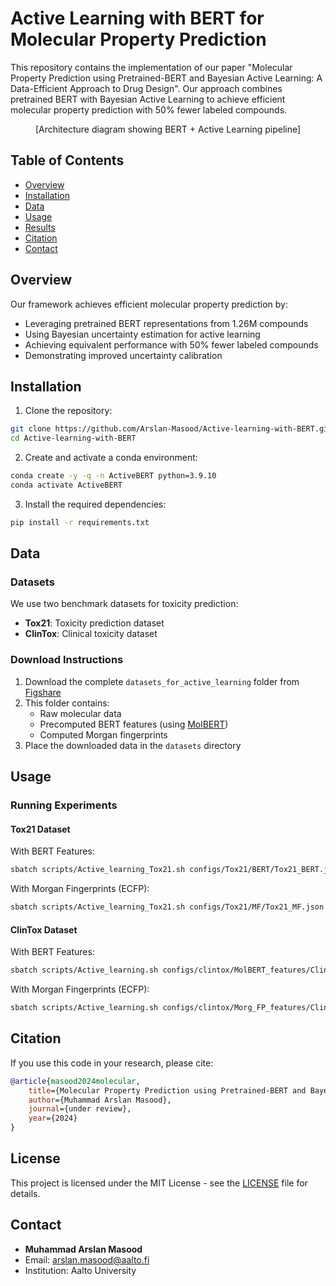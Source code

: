 # Active Learning with BERT for Molecular Property Prediction

This repository contains the implementation of our paper "Molecular Property Prediction using Pretrained-BERT and Bayesian Active Learning: A Data-Efficient Approach to Drug Design". Our approach combines pretrained BERT with Bayesian Active Learning to achieve efficient molecular property prediction with 50% fewer labeled compounds.

<p align="center">
  [Architecture diagram showing BERT + Active Learning pipeline]
</p>

## Table of Contents
- [Overview](#overview)
- [Installation](#installation)
- [Data](#data)
- [Usage](#usage)
- [Results](#results)
- [Citation](#citation)
- [Contact](#contact)

## Overview

Our framework achieves efficient molecular property prediction by:
- Leveraging pretrained BERT representations from 1.26M compounds
- Using Bayesian uncertainty estimation for active learning
- Achieving equivalent performance with 50% fewer labeled compounds
- Demonstrating improved uncertainty calibration

## Installation

1. Clone the repository:

```bash
git clone https://github.com/Arslan-Masood/Active-learning-with-BERT.git
cd Active-learning-with-BERT
```

2. Create and activate a conda environment:

```bash
conda create -y -q -n ActiveBERT python=3.9.10
conda activate ActiveBERT
```

3. Install the required dependencies:

```bash
pip install -r requirements.txt
```

## Data

### Datasets
We use two benchmark datasets for toxicity prediction:
- **Tox21**: Toxicity prediction dataset
- **ClinTox**: Clinical toxicity dataset

### Download Instructions
1. Download the complete `datasets_for_active_learning` folder from [Figshare](https://figshare.com/articles/dataset/Datasets_and_computed_features/28580027)
2. This folder contains:
   - Raw molecular data
   - Precomputed BERT features (using [MolBERT](https://github.com/BenevolentAI/MolBERT))
   - Computed Morgan fingerprints
3. Place the downloaded data in the `datasets` directory

## Usage

### Running Experiments

#### Tox21 Dataset
With BERT Features:
```bash
sbatch scripts/Active_learning_Tox21.sh configs/Tox21/BERT/Tox21_BERT.json
```

With Morgan Fingerprints (ECFP):
```bash
sbatch scripts/Active_learning_Tox21.sh configs/Tox21/MF/Tox21_MF.json
```

#### ClinTox Dataset
With BERT Features:
```bash
sbatch scripts/Active_learning.sh configs/clintox/MolBERT_features/ClinTox_BALD.json
```

With Morgan Fingerprints (ECFP):
```bash
sbatch scripts/Active_learning.sh configs/clintox/Morg_FP_features/ClinTox_BALD.json
```

## Citation

If you use this code in your research, please cite:
```bibtex
@article{masood2024molecular,
    title={Molecular Property Prediction using Pretrained-BERT and Bayesian Active Learning: A Data-Efficient Approach to Drug Design},
    author={Muhammad Arslan Masood},
    journal={under review},
    year={2024}
}
```

## License

This project is licensed under the MIT License - see the [LICENSE](LICENSE) file for details.

## Contact

- **Muhammad Arslan Masood**
- Email: arslan.masood@aalto.fi
- Institution: Aalto University
